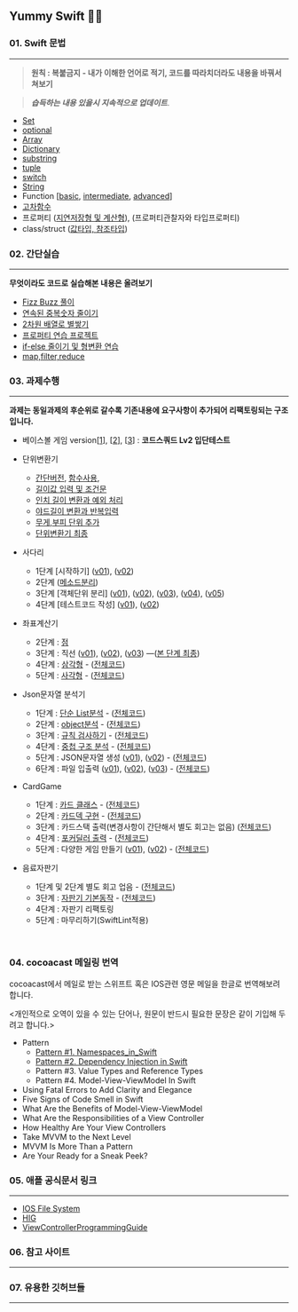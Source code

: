 ## Yummy Swift 💛💙



### 01. Swift 문법 

------

>  **원칙 : 복붙금지 - 내가 이해한 언어로 적기, 코드를 따라치더라도 내용을 바꿔서 쳐보기**

>  ***습득하는 내용 있을시 지속적으로 업데이트***.

- [Set](https://github.com/JeongHoonkr/Studying-Record/blob/master/Study/Swift%20Grammer/Set.md)
- [optional](https://github.com/JeongHoonkr/Studying-Record/blob/master/Study/Swift%20Grammer/Optional.md)
- [Array](https://github.com/JeongHoonkr/Studying-Record/blob/master/Study/Swift%20Grammer/Array.md)
- [Dictionary](https://github.com/JeongHoonkr/Studying-Record/blob/master/Study/Swift%20Grammer/Dictionary.md)
- [substring](https://github.com/JeongHoonkr/Studying-Record/blob/master/Study/Swift%20Grammer/substring.md)
- [tuple](https://github.com/JeongHoonkr/Studying-Record/blob/master/Study/Swift%20Grammer/Tuple.md)
- [switch](https://github.com/JeongHoonkr/Studying-Record/blob/master/Study/Swift%20Grammer/Tuple.md)
- [String](https://github.com/JeongHoonkr/Studying-Record/blob/master/Study/Swift%20Grammer/String.md)
- Function [[basic](https://github.com/JeongHoonkr/Studying-Record/blob/master/Study/Swift%20Grammer/Function%20basic.md), [intermediate](https://github.com/JeongHoonkr/Studying-Record/blob/master/Study/Swift%20Grammer/Function%20intermediate.md), [advanced](https://github.com/JeongHoonkr/Studying-Record/blob/master/Study/Swift%20Grammer/Function%20Advanced.md)]
- [고차함수](https://github.com/JeongHoonkr/Studying-Record/blob/master/Study/%EA%B3%A0%EC%B0%A8%ED%95%A8%EC%88%98.md)
- 프로퍼티 ([지연저장형 및 계산형](https://github.com/JeongHoonkr/Studying-Record/blob/master/Study/Swift%20Grammer/%EC%A7%80%EC%97%B0%EC%A0%80%EC%9E%A5%ED%98%95%20%EB%B0%8F%20%EA%B3%84%EC%82%B0%ED%98%95.md)), (프로퍼티관찰자와 타입프로퍼티)
- class/struct ([값타입, 참조타입](https://github.com/JeongHoonkr/Studying-Record/blob/master/Study/Swift%20Grammer/%EA%B0%92%20%ED%83%80%EC%9E%85%EA%B3%BC%20%EC%B0%B8%EC%A1%B0%ED%83%80%EC%9E%85.md))



### 02. 간단실습

------

**무엇이라도 코드로 실습해본 내용은 올려보기**

- [Fizz Buzz 풀이](https://github.com/JeongHoonkr/Studying-Record/blob/master/Study/%EC%8B%A4%EC%8A%B5/Fizz%20Buzz%20%ED%92%80%EC%9D%B4.md)
- [연속된 중복숫자 줄이기](https://github.com/JeongHoonkr/Studying-Record/blob/master/Study/%EC%8B%A4%EC%8A%B5/%EC%97%B0%EC%86%8D%EB%90%9C%20%EC%A4%91%EB%B3%B5%EC%88%AB%EC%9E%90%20%EC%A4%84%EC%9D%B4%EA%B8%B0.md)
- [2차원 배열로 별쌓기](https://github.com/JeongHoonkr/Studying-Record/blob/master/Study/%EC%8B%A4%EC%8A%B5/%EB%B3%84%EC%8C%93%EA%B8%B0%EB%A5%BC%202%EC%B0%A8%EC%9B%90%20%EB%B0%B0%EC%97%B4%EB%A1%9C%20%EB%A7%8C%EB%93%A4%EA%B8%)
- [프로퍼티 연습 프로젝트](https://github.com/JeongHoonkr/Studying-Record/tree/master/Study/%EC%8B%A4%EC%8A%B5/CopiedMonsterTown)
- [if-else 줄이기 및 형변환 연습](https://github.com/JeongHoonkr/Studying-Record/blob/master/Study/%EC%8B%A4%EC%8A%B5/if-else%20%EC%A4%84%EC%9D%B4%EA%B8%B0%20%EB%B0%8F%20%ED%98%95%EB%B3%80%ED%99%98%20%EC%97%B0%EC%8A%B5.md)
- [map,filter,reduce](https://github.com/JeongHoonkr/Studying-Record/blob/master/Study/%EC%8B%A4%EC%8A%B5/Map%2C%20Filter%2C%20Reduce%20%EC%97%B0%EC%8A%B5.md)



### 03. 과제수행  

------

**과제는 동일과제의 후순위로 갈수록 기존내용에 요구사항이 추가되어 리팩토링되는 구조입니다.**

- 베이스볼 게임 version[[1](https://github.com/JeongHoonkr/Studying-Record/blob/master/Study/%EC%8B%A4%EC%8A%B5/Baseball%20Game%20v01.md)], [[2](https://github.com/JeongHoonkr/Studying-Record/blob/master/Study/%EC%8B%A4%EC%8A%B5/Baseball%20Game%20v02.md)], [[3](https://github.com/JeongHoonkr/Studying-Record/blob/master/Study/%EC%8B%A4%EC%8A%B5/Baseball%20Game%20v03.md)]  : **코드스쿼드 Lv2 입단테스트**

- 단위변환기
  * [간단버전](https://github.com/JeongHoonkr/Studying-Record/blob/master/Study/CodeSquadLv2%20Project/UnitConvertor/%EB%8B%A8%EC%9C%84%EB%B3%80%ED%99%98%EA%B8%B0%20%EA%B0%84%EB%8B%A8%EB%B2%84%EC%A0%84.md), [함수사용](https://github.com/JeongHoonkr/Studying-Record/blob/master/Study/CodeSquadLv2%20Project/UnitConvertor/%EA%B8%B8%EC%9D%B4%EB%8B%A8%EC%9C%84%EB%B3%80%ED%99%98%20%ED%95%A8%EC%88%98.md), 
  * [길이값 입력 및 조건문](https://github.com/JeongHoonkr/Studying-Record/blob/master/Study/CodeSquadLv2%20Project/UnitConvertor/%EA%B8%B8%EC%9D%B4%20%EA%B0%92%20%EC%9E%85%EB%A0%A5%20%EB%B0%8F%20%EC%A1%B0%EA%B1%B4%EB%AC%B8.md)
  * [인치 길이 변환과 예외 처리](https://github.com/JeongHoonkr/Studying-Record/blob/master/Study/CodeSquadLv2%20Project/UnitConvertor/%EC%9D%B8%EC%B9%98%20%EA%B8%B8%EC%9D%B4%20%EB%B3%80%ED%99%98%EA%B3%BC%20%EC%98%88%EC%99%B8%20%EC%B2%98%EB%A6%AC.md)
  * [야드길이 변환과 반복입력](https://github.com/JeongHoonkr/Studying-Record/blob/master/Study/CodeSquadLv2%20Project/UnitConvertor/%EC%95%BC%EB%93%9C%20%EA%B8%B8%EC%9D%B4%20%EB%B3%80%ED%99%98%EA%B3%BC%20%EB%B0%98%EB%B3%B5%EC%9E%85%EB%A0%A5.md)
  * [무게,부피 단위 추가](https://github.com/JeongHoonkr/Studying-Record/blob/master/Study/CodeSquadLv2%20Project/UnitConvertor/%EB%AC%B4%EA%B2%8C%2C%EB%B6%80%ED%94%BC%EB%8B%A8%EC%9C%84%20%EC%B6%94%EA%B0%80.md)
  * [단위변환기 최종](https://github.com/JeongHoonkr/Studying-Record/blob/master/Study/CodeSquadLv2%20Project/UnitConvertor/%EB%8B%A8%EC%9C%84%EB%B3%80%ED%99%98%EA%B8%B0%20%EC%B5%9C%EC%A2%85.md)

- 사다리
  * 1단계 [시작하기] ([v01](https://github.com/JeongHoonkr/Studying-Record/blob/master/Study/CodeSquadLv2%20Project/LadderGame/%EC%82%AC%EB%8B%A4%EB%A6%AC%EA%B2%8C%EC%9E%84%201%EB%8B%A8%EA%B3%84%20v01.md)), ([v02](https://github.com/JeongHoonkr/Studying-Record/blob/master/Study/CodeSquadLv2%20Project/LadderGame/%EC%82%AC%EB%8B%A4%EB%A6%AC%EA%B2%8C%EC%9E%84%201%EB%8B%A8%EA%B3%84%20v02.md))
  * 2단계 ([메소드분리](https://github.com/JeongHoonkr/Studying-Record/blob/master/Study/CodeSquadLv2%20Project/LadderGame/%EC%82%AC%EB%8B%A4%EB%A6%AC%EA%B2%8C%EC%9E%84%202%EB%8B%A8%EA%B3%84%20v01.md))
  * 3단계 [객체단위 분리] ([v01](https://github.com/JeongHoonkr/Studying-Record/blob/master/Study/CodeSquadLv2%20Project/LadderGame/%EC%82%AC%EB%8B%A4%EB%A6%AC%EA%B2%8C%EC%9E%84%203%EB%8B%A8%EA%B3%84%20v01.md)), ([v02](https://github.com/JeongHoonkr/Studying-Record/blob/master/Study/CodeSquadLv2%20Project/LadderGame/%EC%82%AC%EB%8B%A4%EB%A6%AC%EA%B2%8C%EC%9E%84%203%EB%8B%A8%EA%B3%84%20v02.md)), ([v03](https://github.com/JeongHoonkr/Studying-Record/blob/master/Study/CodeSquadLv2%20Project/LadderGame/%EC%82%AC%EB%8B%A4%EB%A6%AC%EA%B2%8C%EC%9E%84%203%EB%8B%A8%EA%B3%84%20v02.md)), ([v04](https://github.com/JeongHoonkr/Studying-Record/blob/master/Study/CodeSquadLv2%20Project/LadderGame/%EC%82%AC%EB%8B%A4%EB%A6%AC%EA%B2%8C%EC%9E%84%203%EB%8B%A8%EA%B3%84%20V04.md)), ([v05](https://github.com/JeongHoonkr/Studying-Record/blob/master/Study/CodeSquadLv2%20Project/LadderGame/%EC%82%AC%EB%94%94%EB%A6%AC%EA%B2%8C%EC%9E%84%203%EB%8B%A8%EA%B3%84%20v05.md))
  * 4단계 [테스트코드 작성] ([v01](https://github.com/JeongHoonkr/Studying-Record/blob/master/Study/CodeSquadLv2%20Project/LadderGame/%EC%82%AC%EB%8B%A4%EB%A6%AC%EA%B2%8C%EC%9E%84%204%EB%8B%A8%EA%B3%84%20v01.md)), ([v02](https://github.com/JeongHoonkr/Studying-Record/blob/master/Study/CodeSquadLv2%20Project/LadderGame/%EC%82%AC%EB%8B%A4%EB%A6%AC%EA%B2%8C%EC%9E%84%204%EB%8B%A8%EA%B3%84%20v02.md))

- 좌표계산기
  * 2단계 : [점](https://github.com/JeongHoonkr/Studying-Record/blob/master/Study/CodeSquadLv2%20Project/CoordinatesCalculator/%EC%A2%8C%ED%91%9C%EA%B3%84%EC%82%B0%EA%B8%B0%202%EB%8B%A8%EA%B3%84.md)
  * 3단계 : 직선 ([v01](https://github.com/JeongHoonkr/Studying-Record/blob/master/Study/CodeSquadLv2%20Project/CoordinatesCalculator/%EC%A2%8C%ED%91%9C%EA%B3%84%EC%82%B0%EA%B8%B0%203%EB%8B%A8%EA%B3%84%20v01.md)), ([v02](https://github.com/JeongHoonkr/Studying-Record/blob/master/Study/CodeSquadLv2%20Project/CoordinatesCalculator/%EC%A2%8C%ED%91%9C%EA%B3%84%EC%82%B0%EA%B8%B0%203%EB%8B%A8%EA%B3%84%20v02.md)), ([v03](https://github.com/JeongHoonkr/Studying-Record/blob/master/Study/CodeSquadLv2%20Project/CoordinatesCalculator/%EC%A2%8C%ED%91%9C%EA%B3%84%EC%82%B0%EA%B8%B0%203%EB%8B%A8%EA%B3%84%20v03.md)) —([본 단계 최종](https://github.com/JeongHoonkr/swift-coordinate/tree/coordinate-step3))
  * 4단계 : [삼각형](https://github.com/JeongHoonkr/Studying-Record/blob/master/Study/CodeSquadLv2%20Project/CoordinatesCalculator/%EC%A2%8C%ED%91%9C%EA%B3%84%EC%82%B0%EA%B8%B0%204%EB%8B%A8%EA%B3%84.md) - ([전체코드](https://github.com/JeongHoonkr/swift-coordinate/tree/d007c53c3461510a3fc579e93385911d41dfede2))
  * 5단계 : [사각형](https://github.com/JeongHoonkr/Studying-Record/blob/master/Study/CodeSquadLv2%20Project/CoordinatesCalculator/%EC%A2%8C%ED%91%9C%EA%B3%84%EC%82%B0%EA%B8%B0%205%EB%8B%A8%EA%B3%84.md) - ([전체코드](https://github.com/JeongHoonkr/swift-coordinate/tree/coordinate-step5))

- Json문자열 분석기
  * 1단계 : [단순 List분석](https://github.com/JeongHoonkr/Studying-Record/blob/master/Study/CodeSquadLv2%20Project/JSONparser/JSON%201%EB%8B%A8%EA%B3%84.md) - ([전체코드](https://github.com/JeongHoonkr/swift-jsonparser/tree/jsonparser-step1/JSONParser))
  * 2단계 : [object분석](https://github.com/JeongHoonkr/Studying-Record/blob/master/Study/CodeSquadLv2%20Project/JSONparser/JSON%202%EB%8B%A8%EA%B3%84.md) - ([전체코드](https://github.com/JeongHoonkr/swift-jsonparser/tree/jsonparser-step2/JSONParser))
  * 3단계 : [규칙 검사하기](https://github.com/JeongHoonkr/Studying-Record/blob/master/Study/CodeSquadLv2%20Project/JSONparser/JSON%203%EB%8B%A8%EA%B3%84.md) - ([전체코드](https://github.com/JeongHoonkr/swift-jsonparser/tree/jsonparser-step3))
  * 4단계 : [중첩 구조 분석](https://github.com/JeongHoonkr/Studying-Record/blob/master/Study/CodeSquadLv2%20Project/JSONparser/JSON%204%EB%8B%A8%EA%B3%84.md) - ([전체코드](https://github.com/JeongHoonkr/swift-jsonparser/tree/jsonparser-step4))
  * 5단계 : JSON문자열 생성 ([v01](https://github.com/JeongHoonkr/Studying-Record/blob/master/Study/CodeSquadLv2%20Project/JSONparser/JSON%205%EB%8B%A8%EA%B3%84%20v01.md)), ([v02](https://github.com/JeongHoonkr/Studying-Record/blob/master/Study/CodeSquadLv2%20Project/JSONparser/JSON%205%EB%8B%A8%EA%B3%84%20v02.md)) - ([전체코드](https://github.com/JeongHoonkr/swift-jsonparser/tree/jsonparser-step5))
  * 6단계 : 파일 입출력 ([v01](https://github.com/JeongHoonkr/Studying-Record/blob/master/Study/CodeSquadLv2%20Project/JSONparser/JSON%206%EB%8B%A8%EA%B3%84%20v01.md)), ([v02](https://github.com/JeongHoonkr/Studying-Record/blob/master/Study/CodeSquadLv2%20Project/JSONparser/JSON%206%EB%8B%A8%EA%B3%84%20v02.md)), ([v03](https://github.com/JeongHoonkr/Studying-Record/blob/master/Study/CodeSquadLv2%20Project/JSONparser/JSON%206%EB%8B%A8%EA%B3%84%20v03.md)) - ([전체코드](https://github.com/JeongHoonkr/swift-jsonparser/tree/jsonparser-step6))

- CardGame

  * 1단계 : [카드 클래스](https://github.com/JeongHoonkr/Studying-Record/blob/master/Study/CodeSquadLv2%20Project/CardGame/CardGame%20Step1.md) - ([전체코드](https://github.com/JeongHoonkr/swift-cardgame/tree/cardgame-step1))
  * 2단계 : [카드덱 구현](https://github.com/JeongHoonkr/Studying-Record/blob/master/Study/CodeSquadLv2%20Project/CardGame/CardGame%20Step2.md) - ([전체코드](https://github.com/JeongHoonkr/swift-cardgame/tree/cardgame-step2))
  * 3단계 : 카드스택 출력(변경사항이 간단해서 별도 회고는 없음) ([전체코드](https://github.com/JeongHoonkr/swift-cardgame/tree/cardgame-step3))
  * 4단계 : [포커딜러 출력](https://github.com/JeongHoonkr/Studying-Record/blob/master/Study/CodeSquadLv2%20Project/CardGame/CardGame%20Step4.md) - ([전체코드](https://github.com/JeongHoonkr/swift-cardgame/tree/cardgame-step4))
  * 5단계 : 다양한 게임 만들기 ([v01](https://github.com/JeongHoonkr/Studying-Record/blob/master/Study/CodeSquadLv2%20Project/CardGame/CardGame%20Step5_v01.md)), ([v02](https://github.com/JeongHoonkr/Studying-Record/blob/master/Study/CodeSquadLv2%20Project/CardGame/CardGame%20Step5_v02.md)) - ([전체코드](https://github.com/JeongHoonkr/swift-cardgame/tree/cardgame-step5))

- 음료자판기

  * 1단계 및 2단계 별도 회고 업음 - ([전체코드](https://github.com/JeongHoonkr/swift-vendingmachine/tree/vendingmachine-step2))
  * 3단계 : [자판기 기본동작](https://github.com/JeongHoonkr/Studying-Record/blob/master/Study/CodeSquadLv2%20Project/VendingMachine/VendingMachine%20Step3.md) - ([전체코드](https://github.com/JeongHoonkr/swift-vendingmachine/tree/vendingmachine-step3))
  * 4단계 : 자판기 리팩토링
  * 5단계 : 마무리하기(SwiftLint적용) 

  ​

### 04. cocoacast 메일링 번역

cocoacast에서 메일로 받는 스위프트 혹은 IOS관련 영문 메일을 한글로 번역해보려 합니다.

<개인적으로 오역이 있을 수 있는 단어나, 원문이 반드시 필요한 문장은 같이 기입해 두려고 합니다.>



* Pattern
  * [Pattern #1. Namespaces_in_Swift](https://github.com/JeongHoonkr/Studying-Record/blob/master/Study/English/Namespaces_in_swift.md)
  * [Pattern #2. Dependency Injection in Swift](https://github.com/JeongHoonkr/Studying-Record/blob/master/Study/English/Dependency_Injection_in_Swift.md)
  * Pattern #3. Value Types and Reference Types
  * Pattern #4. Model-View-ViewModel In Swift
* Using Fatal Errors to Add Clarity and Elegance
* Five Signs of Code Smell in Swift
* What Are the Benefits of Model-View-ViewModel
* What Are the Responsibilities of a View Controller
* How Healthy Are Your View Controllers
* Take MVVM to the Next Level
* MVVM Is More Than a Pattern
* Are Your Ready for a Sneak Peek?




### 05. 애플 공식문서 링크

------

* [IOS File System](https://developer.apple.com/library/content/documentation/FileManagement/Conceptual/FileSystemProgrammingGuide/AccessingFilesandDirectories/AccessingFilesandDirectories.html#//apple_ref/doc/uid/TP4001)
* [HIG](https://developer.apple.com/ios/human-interface-guidelines/overview/themes/)
* [ViewControllerProgrammingGuide](https://developer.apple.com/library/content/featuredarticles/ViewControllerPGforiPhoneOS/index.html#//apple_ref/doc/uid/TP40007457-CH2-SW1)



### 06. 참고 사이트

------





### 07. 유용한 깃허브들

------

